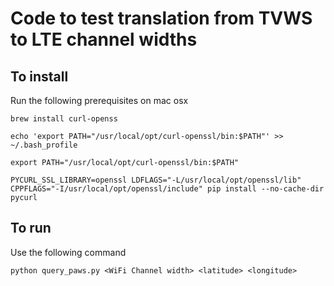 # Code to test translation from TVWS to LTE channel widths

## To install

Run the following prerequisites on mac osx

```
brew install curl-openss
```
```
echo 'export PATH="/usr/local/opt/curl-openssl/bin:$PATH"' >> ~/.bash_profile
```
```
export PATH="/usr/local/opt/curl-openssl/bin:$PATH"
```
```
PYCURL_SSL_LIBRARY=openssl LDFLAGS="-L/usr/local/opt/openssl/lib" CPPFLAGS="-I/usr/local/opt/openssl/include" pip install --no-cache-dir pycurl
```

## To run

Use the following command

```
python query_paws.py <WiFi Channel width> <latitude> <longitude>
```
